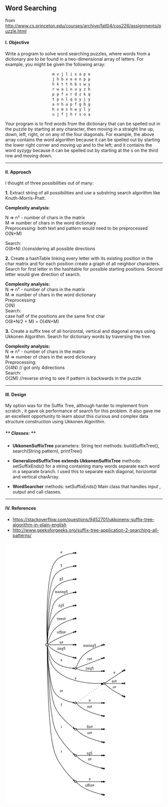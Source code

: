 
## **Word Searching** 
from http://www.cs.princeton.edu/courses/archive/fall04/cos226/assignments/puzzle.html


#### **I. Objective**


Write a program to solve word searching puzzles, where words from a dictionary are to be found in a two-dimensional array of letters. For example, you might be given the following array:
```
                     m v j l i x a p e
                     j h b x e e n p p
                     h k t t h b s w y
                     r w a i n u y z h
                     p p f x r d z k q
                     t p n l q o y j y
                     a n h a p f g b g
                     h x m s h w y l y
                     u j f j h r s o a
```

Your program is to find words from the dictionary that can be spelled out in the puzzle by starting at any character, then moving in a straight line up, down, left, right, or on any of the four diagonals. For example, the above array contains the word algorithm because it can be spelled out by starting the lower right corner and moving up and to the left; and it contains the word syzygy because it can be spelled out by starting at the s on the third row and moving down.

----------

####  **II. Approach**

I thought of three possibilities out of many:

**1.** Extract string of all possibilities and use a substring search algorithm like Knuth-Morris-Pratt.

**Complexity analysis:** 	

N => n² - number of chars in the matrix		
M => number of chars in the word dictionary	 
Preprocessing:  both text and pattern would need to be preprocessed		
O(N+M)	

Search:		
O(8*N) //considering all possible directions

**2.** Create a hashTable linking every letter with its existing position in the char matrix and for each position create a graph of all neighbor characters. Search for first letter in the hashtable for possible starting positions. Second letter would give direction of search.

**Complexity analysis:**	
N => n² - number of chars in the matrix	 	
M => number of chars in the word dictionary  	
Preprocessing: 	
O(N)	
Search:		
case half of the positions are the same first char	
O(8*N/2 + M) = O(4N+M) 

**3.** Create a suffix tree of all horizontal, vertical and diagonal arrays using Ukkonen Algorithm. Search for dictionary words by traversing the tree. 

**Complexity analysis:**		
N => n² - number of chars in the matrix		
M => number of chars in the word dictionary 	
Preprocessing: 	
O(4N) // got only 4directions	
Search:		
O(2M) //reverse string to see if pattern is backwards in the puzzle

----------
#### **III. Design**
My option was for the Suffix Tree, although harder to implement from scratch , it gave ok performance of search for this problem. It also gave me an excellent opportunity to learn about this curious and complex data structure construction using Ukkonen Algorithm. 
##### ** Classes: **

* __UkkonenSuffixTree__
parameters: String text 
methods: buildSuffixTree(), search(String pattern), printTree()

* __GeneralizedSuffixTree extends UkkonenSuffixTree__
  methods: setSuffixEnds()
  for a string containing many words separate each word in a separate branch. I used this to separate each diagonal, horizontal and vertical charArray.
  
* __WordSearcher__
  methods: setSuffixEnds()
Main class that handles input , output and call classes.

----------
#### **IV. References**
 * https://stackoverflow.com/questions/9452701/ukkonens-suffix-tree-algorithm-in-plain-english
 * http://www.geeksforgeeks.org/suffix-tree-application-2-searching-all-patterns/

![V. Amazing suffix tree](https://github.com/leovcunha/CS_learning_projects/blob/master/PuzzleSolver_algsPrinceton/suffixtree.png)
